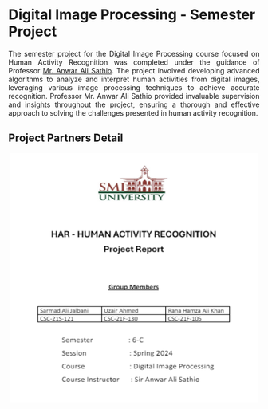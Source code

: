 # Digital Image Processing - Semester Project
<p align="justify">
The semester project for the Digital Image Processing course focused on Human Activity Recognition was completed under the guidance of Professor <a href="https://github.com/Anwar-Ali-Sathio/">Mr. Anwar Ali Sathio</a>. The project involved developing advanced algorithms to analyze and interpret human activities from digital images, leveraging various image processing techniques to achieve accurate recognition. Professor Mr. Anwar Ali Sathio provided invaluable supervision and insights throughout the project, ensuring a thorough and effective approach to solving the challenges presented in human activity recognition.
</p>

## Project Partners Detail
<p align="center">
<img src="images/pic0.png" alt="Project Partners" width="500" height="500">
</p>
